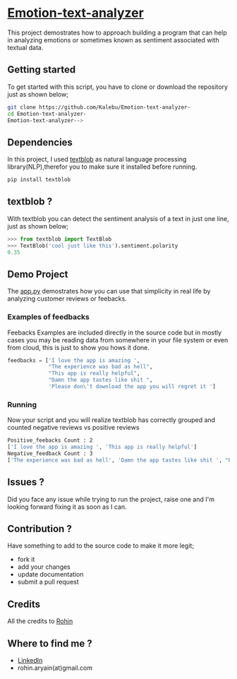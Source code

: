 # [Emotion-text-analyzer](https://kalebujordan.dev/how-to-detect-emotions-associated-with-text-using-python/)

This project demostrates how to approach building a program that can help in analyzing emotions or sometimes known as sentiment associated with textual data.

## Getting started

To get started with this script, you have to clone or download the repository just as shown below;

```bash
git clone https://github.com/Kalebu/Emotion-text-analyzer-
cd Emotion-text-analyzer-
Emotion-text-analyzer--> 
```

## Dependencies

In this project, I used [textblob](https://textblob.readthedocs.io/en/dev/) as natural language processing library(NLP),therefor you to make sure it installed before running.

```bash
pip install textblob
```

## textblob ?

With textblob you can detect the sentiment analysis of a text in just one line, just as shown below;

```python
>>> from textblob import TextBlob
>>> TextBlob('cool just like this').sentiment.polarity
0.35
```

## Demo Project

The [app.py](https://github.com/Kalebu/Emotion-text-analyzer-/blob/master/app.py) demostrates how you can use that simplicity in real life by analyzing customer reviews or feebacks. 

### Examples of feedbacks 

Feebacks Examples are included directly in the source code but in mostly cases you may be reading data from somewhere in your file system or even from cloud, this is just to show you hows it done.

```python
feedbacks = ['I love the app is amazing ',
             "The experience was bad as hell",
             "This app is really helpful",
             "Damn the app tastes like shit ",
             'Please don\'t download the app you will regret it ']

```

### Running

Now your script and you will realize textblob has correctly grouped and counted negative reviews vs positive reviews 

```bash
Positive_feebacks Count : 2
['I love the app is amazing ', 'This app is really helpful']
Negative_feedback Count : 3
['The experience was bad as hell', 'Damn the app tastes like shit ', "Please don't download the app you will regret it "]

```

## Issues ?

Did you face any issue while trying to run the project, raise one and I'm looking forward fixing it as soon as I can.


## Contribution ?

Have something to add to the source code to make it more legit;

- fork it
- add your changes
- update documentation
- submit a pull request

## Credits

All the credits to [Rohin](https://github.com/rohinqaderyan)

## Where to find me ?

- [LinkedIn](https://www.linkedin.com/in/rohin-qaderyan/) 
- rohin.aryain(at)gmail.com
